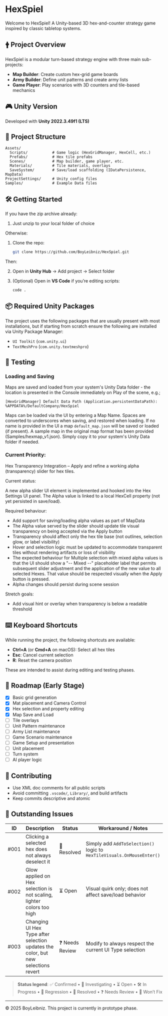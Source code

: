 # HexSpiel

Welcome to HexSpiel! A Unity-based 3D hex-and-counter strategy game inspired by classic tabletop systems.

## 🛉 Project Overview

HexSpiel is a modular turn-based strategy engine with three main sub-projects:

* **Map Builder**: Create custom hex-grid game boards
* **Army Builder**: Define unit patterns and create army lists
* **Game Player**: Play scenarios with 3D counters and tile-based mechanics

## 🎮 Unity Version

Developed with **Unity 2022.3.49f1 (LTS)**

## 📁 Project Structure

```
Assets/
  Scripts/           # Game logic (HexGridManager, HexCell, etc.)
  Prefabs/           # Hex tile prefabs
  Scenes/            # Map builder, game player, etc.
  Materials/         # Tile materials, overlays
  SaveSystem/        # Save/load scaffolding (IDataPersistence, MapData)
ProjectSettings/     # Unity config files
Samples/             # Example Data files
```

## 🛠️ Getting Started

If you have the zip archive already:

1. Just unzip to your local folder of choice

Otherwise:

1. Clone the repo:

   ```bash
   git clone https://github.com/BoyLeibniz/HexSpiel.git
   ```

Then:

2. Open in **Unity Hub** → Add project → Select folder

3. (Optional) Open in **VS Code** if you’re editing scripts:

   ```bash
   code .
   ```

## 📦 Required Unity Packages

The project uses the following packages that are usually present with most installations, but
if starting from scratch ensure the following are installed via Unity Package Manager:

- `UI Toolkit` (`com.unity.ui`)
- `TextMeshPro` (`com.unity.textmeshpro`)


## 🧪 Testing

### Loading and Saving

Maps are saved and loaded from your system's Unity Data folder - the location is presented in the Console 
immediately on Play of the scene, e.g.;
```
[HexGridManager] Default Data Path (Application.persistentDataPath): %APPDATA%/DefaultCompany/HexSpiel
```
Maps can be loaded via the UI by entering a Map Name. Spaces are converted to underscores when saving, and restored when loading.
If no name is provided in the UI a map `default_map.json` will be saved or loaded (if present).
A sample map in the original map format has been provided (Samples/hexmap_v1.json).
Simply copy it to your system's Unity Data folder if needed.

### Current Priority: 

Hex Transparency Integration – Apply and refine a working alpha (transparency) slider for hex tiles.

Current status:

A new alpha slider UI element is implemented and hooked into the Hex Settings UI panel.
The Alpha value is linked to a local HexCell property (not yet persisted in save/load).

Required behaviour:

- Add support for saving/loading alpha values as part of MapData
- The Alpha value served by the slider should update tile visual transparency on being accepted via the Apply button
- Transparency should affect only the hex tile base (not outlines, selection glow, or label visibility)
- Hover and selection logic must be updated to accommodate transparent tiles without rendering artifacts or loss of visibility
- The expected behaviour for Multiple selection with mixed alpha values is that the UI should show a "-- Mixed --" placeholder label that permits subsequent slider adjustment and the application of the new value to all selected Hexes. That value should be respected visually when the Apply button is pressed.
- Alpha changes should persist during scene session

Stretch goals:

- Add visual hint or overlay when transparency is below a readable threshold

## ⌨️ Keyboard Shortcuts

While running the project, the following shortcuts are available:

* **Ctrl+A** (or **Cmd+A** on macOS): Select all hex tiles
* **Esc**: Cancel current selection
* **R**: Reset the camera position

These are intended to assist during editing and testing phases.

## 🗽 Roadmap (Early Stage)

* [x] Basic grid generation
* [x] Mat placement and Camera Control
* [x] Hex selection and property editing
* [x] Map Save and Load
* [ ] Tile overlays
* [ ] Unit Pattern maintenance
* [ ] Army List maintenance
* [ ] Game Scenario maintenance
* [ ] Game Setup and presentation
* [ ] Unit placement
* [ ] Turn system
* [ ] AI player logic

## 🤝 Contributing

* Use XML doc comments for all public scripts
* Avoid committing `.vscode/`, `Library/`, and build artifacts
* Keep commits descriptive and atomic

## 🐞 Outstanding Issues

| ID   | Description                                                                 | Status     | Workaround / Notes                                               |
|------|-----------------------------------------------------------------------------|------------|------------------------------------------------------------------|
| #001 | Clicking a selected hex does not always deselect it                        | 🎯 Resolved | Simply add `AddToSelection()` logic to `HexTileVisuals.OnMouseEnter()` |
| #002 | Glow applied on Hex selection is not scaling, lighter colors too high      | ⏳ Open     | Visual quirk only; does not affect save/load behavior           |
| #003 | Changing UI Hex Type after selection updates the color, but new selections revert | ❓ Needs Review | Modify to always respect the current UI Type selection |

> **Status legend**: ✅ Confirmed • 🧠 Investigating • ⏳ Open • 🛠 In Progress • 🔁 Regression • 🎯 Resolved • ❓ Needs Review • 🚫 Won’t Fix

---

© 2025 BoyLeibniz. This project is currently in prototype phase.
